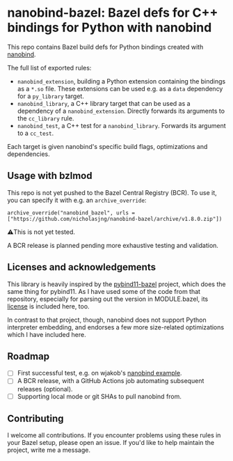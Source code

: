 # nanobind-bazel: Bazel defs for C++ bindings for Python with nanobind

This repo contains Bazel build defs for Python bindings created with [nanobind](https://github.com/wjakob/nanobind).

The full list of exported rules:

- `nanobind_extension`, building a Python extension containing the bindings as a `*.so` file.
These extensions can be used e.g. as a `data` dependency for a `py_library` target.
- `nanobind_library`, a C++ library target that can be used as a dependency of a `nanobind_extension`. Directly forwards its arguments to the `cc_library` rule.
- `nanobind_test`, a C++ test for a `nanobind_library`. Forwards its argument to a `cc_test`.

Each target is given nanobind's specific build flags, optimizations and dependencies.

## Usage with bzlmod

This repo is not yet pushed to the Bazel Central Registry (BCR). To use it, you can specify it with e.g. an `archive_override`:

```
archive_override("nanobind_bazel", urls = ["https://github.com/nicholasjng/nanobind-bazel/archive/v1.8.0.zip"])
```

⚠️This is not yet tested.

A BCR release is planned pending more exhaustive testing and validation.

## Licenses and acknowledgements

This library is heavily inspired by the [pybind11-bazel](https://github.com/pybind/pybind11_bazel) project, which does the same thing for pybind11.
As I have used some of the code from that repository, especially for parsing out the version in MODULE.bazel, its [license](pybind11_bazel.LICENSE) is included here, too.

In contrast to that project, though, nanobind does not support Python interpreter embedding, and endorses a few more size-related optimizations which I have included here.

## Roadmap

- [ ] First successful test, e.g. on wjakob's [nanobind example](https://github.com/wjakob/nanobind_example).
- [ ] A BCR release, with a GitHub Actions job automating subsequent releases (optional).
- [ ] Supporting local mode or git SHAs to pull nanobind from.

## Contributing

I welcome all contributions. 
If you encounter problems using these rules in your Bazel setup, please open an issue.
If you'd like to help maintain the project, write me a message.
